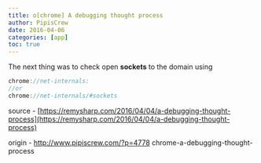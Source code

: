 ```yaml
---
title: o[chrome] A debugging thought process
author: PipisCrew
date: 2016-04-06
categories: [app]
toc: true
---
```


The next thing was to check open **sockets** to the domain using 

```js
chrome://net-internals: 
//or
chrome://net-internals/#sockets
```

source - [https://remysharp.com/2016/04/04/a-debugging-thought-process](https://remysharp.com/2016/04/04/a-debugging-thought-process)

origin - http://www.pipiscrew.com/?p=4778 chrome-a-debugging-thought-process